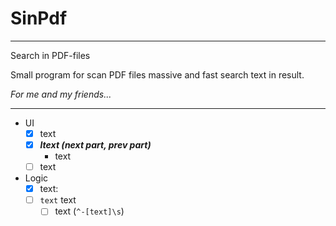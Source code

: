# SinPdf 
____
Search in PDF-files

Small program for scan PDF files massive and fast search text in result.

_For me and my friends..._

____
* UI
  * [X] text
  * [X] ___ltext (_next part_, _prev part_)___
    * text
  * [ ] text
* Logic
  * [X] text: 
  * [ ] `text` text
    * [ ] text (```^-[text]\s```)
